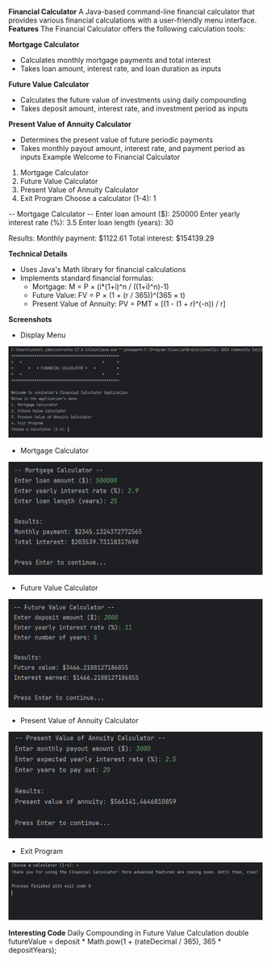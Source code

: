 **Financial Calculator**
A Java-based command-line financial calculator that provides various financial calculations with a user-friendly menu interface.
**Features**
The Financial Calculator offers the following calculation tools:

**Mortgage Calculator**
   * Calculates monthly mortgage payments and total interest
   * Takes loan amount, interest rate, and loan duration as inputs

**Future Value Calculator**

   * Calculates the future value of investments using daily compounding
   * Takes deposit amount, interest rate, and investment period as inputs

**Present Value of Annuity Calculator**

   * Determines the present value of future periodic payments
   * Takes monthly payout amount, interest rate, and payment period as inputs
Example
Welcome to Financial Calculator
1. Mortgage Calculator
2. Future Value Calculator
3. Present Value of Annuity Calculator
4. Exit Program
Choose a calculator (1-4): 1

-- Mortgage Calculator --
Enter loan amount ($): 250000
Enter yearly interest rate (%): 3.5
Enter loan length (years): 30

Results:
Monthly payment: $1122.61
Total interest: $154139.29

**Technical Details**
* Uses Java's Math library for financial calculations
* Implements standard financial formulas:
   * Mortgage: M = P × (i*(1+i)^n / ((1+i)^n)-1)
   * Future Value: FV = P × (1 + (r / 365))^(365 × t)
   * Present Value of Annuity: PV = PMT × [(1 - (1 + r)^(-n)) / r]

**Screenshots**
* Display Menu


![img.png](img.png)



* Mortgage Calculator

![img_1.png](img_1.png)
* Future Value Calculator


![img_2.png](img_2.png)



* Present Value of Annuity Calculator



![img_3.png](img_3.png)



* Exit Program



![img_4.png](img_4.png)

**Interesting Code**
Daily Compounding in Future Value Calculation
double futureValue = deposit *
Math.pow(1 + (rateDecimal / 365), 365 * depositYears);